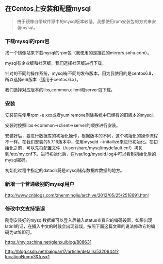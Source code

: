 ## 在Centos上安装和配置mysql
> 由于镜像自带软件源中的mysql版本较低，我想使用rpm安装包的方式来安装mysql。

### 下载mysql的rpm包
找一个镜像站来下载mysql的rpm包（我使用的是搜狐的mirrors.sohu.com）。

mysql有企业版和社区版，我们选择社区版进行下载。

针对的不同的操作系统，mysql有不同的发布版本，因为我使用的是centos6.8，所以选择el6版本（适用于centos.6.x）。

我们选择对应版本的libs,common,client和server包下载。

### 安装
安装前先使用rpm -e xxx或者yum remove删除系统中已经有的旧版本的mysql。

安装时按照libs->common->client->server的顺序进行安装。

安装好后，要进行数据库的初始化操作，根据版本的不同，这个初始化的操作流程不一样。在我们安装的5.7.16版本中，使用mysqld --initailize来进行初始化。在初始化之前，可以先将配置文件（/user/share/mysql/mydefault.cnf）拷贝到/etc/my.cnf下。进行初始化后，在/var/log/mysqld.log中可以看到初始化后的mysql密码。

初始化过程中指定的datadir将是mysql储存数据库数据的地方。

### 新增一个普通级别的mysql用户

http://www.cnblogs.com/zhenmingliu/archive/2012/05/25/2518691.html

### 修改中文支持错误
刚刚安装好的mysql数据库可以登入后输入status查看它的编码设置，如果出现latin1的话，在插入中文的时候会出现错误，按照下面这篇文章的说法修改它的编码为utf8即可。

https://my.oschina.net/glenxu/blog/808631


http://blog.csdn.net/baiquan17/article/details/53209441?locationNum=3&fps=1
